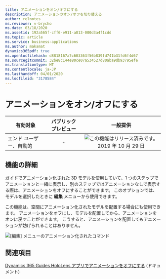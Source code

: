 ```yaml
---
title: アニメーションをオン/オフにする
description: アニメーションのオン/オフを切り替える
author: relnotes
ms.reviewer: v-brycho
ms.date: 03/18/2020
ms.assetid: 192a565f-cff6-e911-a813-000d3a4f1cdd
ms.topic: article
ms.service: business-applications
ms.author: makamat
dynamics365pdf: true
ms.openlocfilehash: d8818167a7c603363f56b839fd741b31fd6f4d67
ms.sourcegitcommit: 32be8c144e80ce07a534527d80aba9db93795efe
ms.translationtype: HT
ms.contentlocale: ja-JP
ms.lasthandoff: 04/01/2020
ms.locfileid: "3178584"
---
```

# <a name="turn-animations-on-or-off"></a>アニメーションをオン/オフにする


| 有効対象    |  パブリック プレビュー | 一般提供 | 
| ---------- | :----------: |:----------: |
|エンド ユーザー、自動的|-| ![この機能はリリース済みです。](/dynamics365-release-plan/media/green-checkmark.png "この機能はリリース済みです。") 2019 年 10 月 29 日|






## <a name="feature-details"></a>機能の詳細
<!--feature detail start -->
ガイドでアニメーション化された 3D モデルを使用していて、1 つのステップでアニメーションと一緒に表示し、別のステップではアニメーションなしで表示する際は、アニメーションをオフにすることができます。 このオプションでは、モデルを選択したときに **編集** メニューから使用できます。 

この機能は、空間にアニメーション化されたモデルを配置する場合にも使用できます。 アニメーションをオフにし、モデルを配置してから、アニメーションをオンに戻すことができます。 こうすると、アニメーションを配置してもアニメーションが妨げられることはありません。
<!--feature detail end -->

![[編集] メニューのアニメーション化されたコマンド](media/edit-animations.png "[編集] メニューのアニメーション化されたコマンド")
<!-- Picture 1 -->









## <a name="see-also"></a>関連項目

[Dynamics 365 Guides HoloLens アプリでアニメーションをオフにする](https://docs.microsoft.com/dynamics365/mixed-reality/guides/hololens-app-orientation#turn-off-animations) (ドキュメント)

